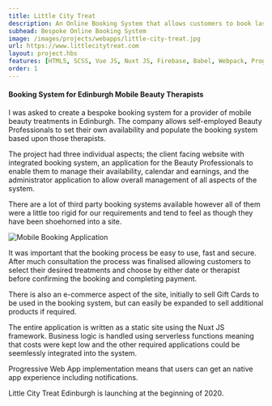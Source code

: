 ```yaml
---
title: Little City Treat
description: An Online Booking System that allows customers to book last minute spa and salon treatments to be delivered to their home, office or hotel.
subhead: Bespoke Online Booking System
image: /images/projects/webapps/little-city-treat.jpg
url: https://www.littlecitytreat.com
layout: project.hbs
features: [HTML5, SCSS, Vue JS, Nuxt JS, Firebase, Babel, Webpack, Progressive Web App]
order: 1
---
```


#### Booking System for Edinburgh Mobile Beauty Therapists

I was asked to create a bespoke booking system for a provider of mobile beauty
treatments in Edinburgh. The company allows self-employed Beauty Professionals
to set their own availability and populate the booking system based upon those therapists.

The project had three individual aspects; the client facing website with integrated
booking system, an application for the Beauty Professionals to enable them to
manage their availability, calendar and earnings, and the administrator
application to allow overall management of all aspects of the system.

There are a lot of third party booking systems available however all of them were a
little too rigid for our requirements and tend to feel as though they have been
shoehorned into a site.

![Mobile Booking Application](/images/projects/webapps/booking-mobile.png)

It was important that the booking process be easy to use, fast and secure. After
much consultation the process was finalised allowing customers to select their desired
treatments and choose by either date or therapist before confirming the booking and
completing payment.

There is also an e-commerce aspect of the site, initially to sell Gift Cards to be used in the
booking system, but can easily be expanded to sell additional products if required.

The entire application is written as a static site using the Nuxt JS framework. Business
logic is handled using serverless functions meaning that costs were kept low and
the other required applications could be seemlessly integrated into the system.

Progressive Web App implementation means that users can get an native app experience
including notifications.

Little City Treat Edinburgh is launching at the beginning of 2020.
